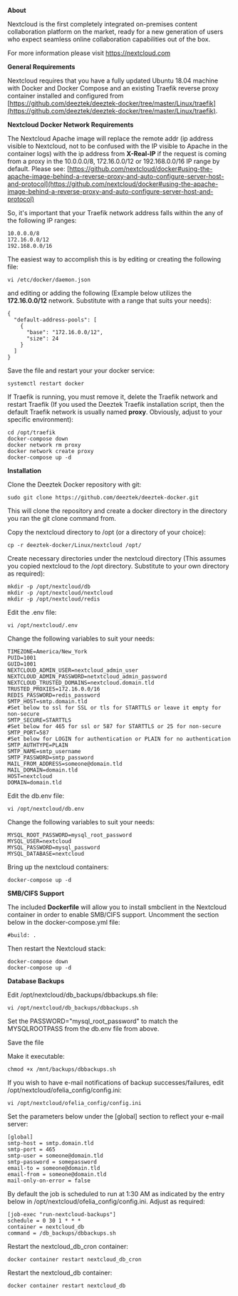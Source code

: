 **About**

Nextcloud is the first completely integrated on-premises content collaboration platform on the market, ready for a new generation of users who expect seamless online collaboration capabilities out of the box.

For more information please visit https://nextcloud.com

**General Requirements**

Nextcloud requires that you have a fully updated Ubuntu 18.04 machine with Docker and Docker Compose and an existing Traefik reverse proxy container installed and configured from [https://github.com/deeztek/deeztek-docker/tree/master/Linux/traefik](https://github.com/deeztek/deeztek-docker/tree/master/Linux/traefik).

**Nextcloud Docker Network Requirements**

The Nextcloud Apache image will replace the remote addr (ip address visible to Nextcloud, not to be confused with the IP visible to Apache in the container logs) with the ip address from **X-Real-IP** if the request is coming from a proxy in the 10.0.0.0/8, 172.16.0.0/12 or 192.168.0.0/16 IP range by default. Please see: [https://github.com/nextcloud/docker#using-the-apache-image-behind-a-reverse-proxy-and-auto-configure-server-host-and-protocol](https://github.com/nextcloud/docker#using-the-apache-image-behind-a-reverse-proxy-and-auto-configure-server-host-and-protocol)

So, it's important that your Traefik network address falls within the any of the following IP ranges:

```
10.0.0.0/8
172.16.0.0/12
192.168.0.0/16
```

The easiest way to accomplish this is by editing or creating the following file:

`vi /etc/docker/daemon.json`

and editing or adding the following (Example below utilizes the **172.16.0.0/12** network. Substitute with a range that suits your needs):

```
{
  "default-address-pools": [
    {
      "base": "172.16.0.0/12",
      "size": 24
    }
  ]
}
```

Save the file and restart your your docker service:

`systemctl restart docker`

If Traefik is running, you must remove it, delete the Traefik network and restart Traefik (If you used the Deeztek Traefik installation script, then the default Traefik network is usually named **proxy**. Obviously, adjust to your specific environment):

```
cd /opt/traefik
docker-compose down
docker network rm proxy
docker network create proxy
docker-compose up -d
```

**Installation**

Clone the Deeztek Docker repository with git:

`sudo git clone https://github.com/deeztek/deeztek-docker.git`

This will clone the repository and create a docker directory in the directory you ran the git clone command from.

Copy the nextcloud directory to /opt (or a directory of your choice):

`cp -r deeztek-docker/Linux/nextcloud /opt/`

Create necessary directories under the nextcloud directory (This assumes you copied nextcloud to the /opt directory. Substitute to your own directory as required):

```
mkdir -p /opt/nextcloud/db
mkdir -p /opt/nextcloud/nextcloud
mkdir -p /opt/nextcloud/redis
```

Edit the .env file:

`vi /opt/nextcloud/.env`

Change the following variables to suit your needs:

```
TIMEZONE=America/New_York
PUID=1001
GUID=1001
NEXTCLOUD_ADMIN_USER=nextcloud_admin_user	
NEXTCLOUD_ADMIN_PASSWORD=netxtcloud_admin_password
NEXTCLOUD_TRUSTED_DOMAINS=nextcloud.domain.tld
TRUSTED_PROXIES=172.16.0.0/16
REDIS_PASSWORD=redis_password
SMTP_HOST=smtp.domain.tld
#Set below to ssl for SSL or tls for STARTTLS or leave it empty for non-secure
SMTP_SECURE=STARTTLS
#Set below for 465 for ssl or 587 for STARTTLS or 25 for non-secure
SMTP_PORT=587
#Set below for LOGIN for authentication or PLAIN for no authentication
SMTP_AUTHTYPE=PLAIN
SMTP_NAME=smtp_username
SMTP_PASSWORD=smtp_password
MAIL_FROM_ADDRESS=someone@domain.tld
MAIL_DOMAIN=domain.tld
HOST=nextcloud
DOMAIN=domain.tld

```

Edit the db.env file:

`vi /opt/nextcloud/db.env`

Change the following variables to suit your needs:

```
MYSQL_ROOT_PASSWORD=mysql_root_password
MYSQL_USER=nextcloud
MYSQL_PASSWORD=mysql_password
MYSQL_DATABASE=nextcloud
```

Bring up the nextcloud containers:

`docker-compose up -d`

**SMB/CIFS Support**

The included **Dockerfile** will allow you to install smbclient in the Nextcloud container in order to enable SMB/CIFS support. Uncomment the section below in the docker-compose.yml file:

`#build: .`

Then restart the Nextcloud stack:

```
docker-compose down
docker-compose up -d
```

**Database Backups**

Edit /opt/nextcloud/db_backups/dbbackups.sh file:

`vi /opt/nextcloud/db_backups/dbbackups.sh`

Set the PASSWORD="mysql_root_password" to match the MYSQLROOTPASS from the db.env file from above.

Save the file

Make it executable:

`chmod +x /mnt/backups/dbbackups.sh`

If you wish to have e-mail notifications of backup successes/failures, edit /opt/nextcloud/ofelia_config/config.ini:

`vi /opt/nextcloud/ofelia_config/config.ini`

Set the parameters below under the [global] section to reflect your e-mail server:

```
[global]
smtp-host = smtp.domain.tld
smtp-port = 465
smtp-user = someone@domain.tld
smtp-password = somepassword
email-to = someone@domain.tld
email-from = someone@domain.tld
mail-only-on-error = false
```

By default the job is scheduled to run at 1:30 AM as indicated by the entry below in /opt/nextcloud/ofelia_config/config.ini. Adjust as required:

```
[job-exec "run-nextcloud-backups"]
schedule = 0 30 1 * * *
container = nextcloud_db
command = /db_backups/dbbackups.sh
```

Restart the nextcloud_db_cron container:

`docker container restart nextcloud_db_cron`

Restart the nextcloud_db container:

`docker container restart nextcloud_db`




